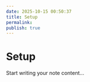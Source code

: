 ```yaml
---
date: 2025-10-15 00:50:37
title: Setup
permalink: 
publish: true
---
```


# Setup

Start writing your note content...